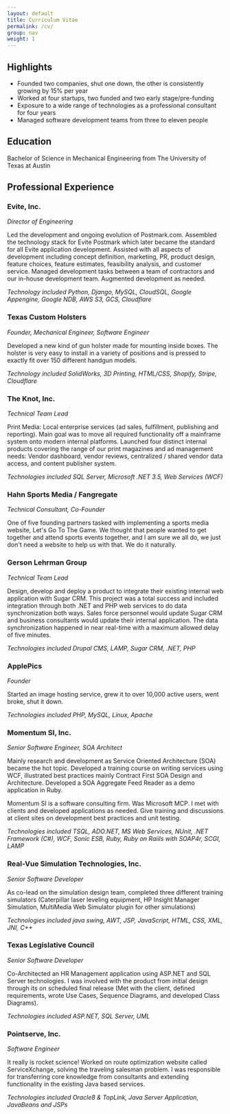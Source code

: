```yaml
---
layout: default
title: Curriculum Vitae
permalink: /cv/
group: nav
weight: 1
---
```


## Highlights

* Founded two companies, shut one down, the other is consistently growing by 15% per year
* Worked at four startups, two funded and two early stage/pre-funding
* Exposure to a wide range of technologies as a professional consultant for four years
* Managed software development teams from three to eleven people

## Education
Bachelor of Science in Mechanical Engineering from The University of Texas at Austin

## Professional Experience

### Evite, Inc.
*Director of Engineering*

Led the development and ongoing evolution of Postmark.com. Assembled the technology stack for Evite Postmark which later 
became the standard for all Evite application development. Assisted with all aspects of development including concept definition, 
marketing, PR, product design, feature choices, feature estimates, feasibility analysis, and customer service. Managed 
development tasks between a team of contractors and our in-house development team. Augmented development as needed.

*Technology included Python, Django, MySQL, CloudSQL, Google Appengine, Google NDB, AWS S3, GCS, Cloudflare*

### Texas Custom Holsters
*Founder, Mechanical Engineer, Software Engineer*

Developed a new kind of gun holster made for mounting inside boxes. The holster is very easy to install in a variety
of positions and is pressed to exactly fit over 150 different handgun models.

*Technology included SolidWorks, 3D Printing, HTML/CSS, Shopify, Stripe, Cloudflare*

### The Knot, Inc.
*Technical Team Lead*

Print Media: Local enterprise services (ad sales, fulfillment, publishing and reporting). Main goal was to move all required 
functionality off a mainframe system onto modern internal platforms. Launched four distinct internal products covering the 
range of our print magazines and ad management needs: Vendor dashboard, vendor reviews, centralized / shared vendor data access, 
and content publisher system.

*Technologies included SQL Server, Microsoft .NET 3.5, Web Services (WCF)*

### Hahn Sports Media / Fangregate
*Technical Consultant, Co-Founder*

One of five founding partners tasked with implementing a sports media website, Let's Go To The Game. We thought that people
wanted to get together and attend sports events together, and I am sure we all do, we just don't need a website to help
us with that. We do it naturally.

### Gerson Lehrman Group
*Technical Team Lead*

Design, develop and deploy a product to integrate their existing internal web application with Sugar CRM. This project
was a total success and included integration through both .NET and PHP web services to do data synchronization both ways.
Sales force personnel would update Sugar CRM and business consultants would update their internal application. The data
synchronization happened in near real-time with a maximum allowed delay of five minutes.

*Technologies included Drupal CMS, LAMP, Sugar CRM, .NET, PHP*

### ApplePics
*Founder*

Started an image hosting service, grew it to over 10,000 active users, went broke, shut it down.

*Technologies included PHP, MySQL, Linux, Apache*

### Momentum SI, Inc.
*Senior Software Engineer, SOA Architect*

Mainly research and development as Service Oriented Architecture (SOA) became the hot topic. Developed a training course on writing services using WCF, illustrated best practices mainly Contract First SOA Design and Architecture. Developed a SOA Aggregate Feed Reader as a demo application in Ruby.

Momentum SI is a software consulting firm. Was Microsoft MCP. I met with clients and developed applications as needed. Give training and discussions at client sites on development best practices and unit testing.

*Technologies included TSQL, ADO.NET, MS Web Services, NUnit, .NET Framework (C#), WCF, Sonic ESB, Ruby, Ruby on Raiils with SOAP4r, SCGI, LAMP*

### Real-Vue Simulation Technologies, Inc.
*Senior Software Developer*

As co-lead on the simulation design team, completed three different training simulators (Caterpillar laser leveling equipment, HP Insight Manager Simulation, MultiMedia Web Simulator plugin for other simulations)

*Technologies included java swing, AWT, JSP, JavaScript, HTML, CSS, XML, JNI, C++*

### Texas Legislative Council
*Senior Software Developer*

Co-Architected an HR Management application using ASP.NET and SQL Server technologies.  I was involved with the product from initial design through its on scheduled final release (Met with the client, defined requirements, wrote Use Cases, Sequence Diagrams, and developed Class Diagrams).

*Technologies included ASP.NET, SQL Server, UML*

### Pointserve, Inc.
*Software Engineer*

It really is rocket science! Worked on route optimization website called ServiceXchange, solving the traveling salesman problem. I was responsible for transferring core knowledge from consultants and extending functionality in the existing Java based services.

*Technologies included Oracle8 & TopLink, Java Server Application, JavaBeans and JSPs*